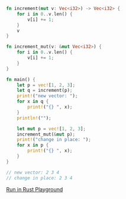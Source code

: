 ```rust
fn increment(mut v: Vec<i32>) -> Vec<i32> {
    for i in 0..v.len() {
        v[i] += 1;
    }
    v
}

fn increment_mut(v: &mut Vec<i32>) {
    for i in 0..v.len() {
        v[i] += 1;
    }
}

fn main() {
    let p = vec![1, 2, 3];
    let q = increment(p);
    print!("new vector: ");
    for x in q {
        print!("{} ", x);
    }
    println!("");

    let mut p = vec![1, 2, 3];
    increment_mut(&mut p);
    print!("change in place: ");
    for x in p {
        print!("{} ", x);
    }
}

// new vector: 2 3 4
// change in place: 2 3 4

```
[Run in Rust Playground](https://play.rust-lang.org/?version=stable&mode=debug&edition=2021&gist=56b88b29ef3700faecee69f8e489817e&version=stable)
